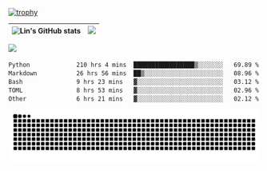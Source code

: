 [![trophy](https://github-profile-trophy.vercel.app/?username=ocss884&column=7)](https://github.com/ocss884)

| ![Lin's GitHub stats](https://github-readme-stats.vercel.app/api?username=ocss884&show_icons=true&hide_border=True&count_private=true) | ![](https://github-readme-streak-stats.herokuapp.com?user=ocss884&hide_border=true&date_format=M%20j%5B%2C%20Y%5D&ring=7EDDCF&fire=7EDDCF") |
| ------------------------------------------------------------ | ------------------------------------------------------------ |

![](https://komarev.com/ghpvc/?username=ocss884&color=brightgreen)

<!--START_SECTION:waka-->

```txt
Python             210 hrs 4 mins  █████████████████▒░░░░░░░   69.89 %
Markdown           26 hrs 56 mins  ██▒░░░░░░░░░░░░░░░░░░░░░░   08.96 %
Bash               9 hrs 23 mins   ▓░░░░░░░░░░░░░░░░░░░░░░░░   03.12 %
TOML               8 hrs 53 mins   ▓░░░░░░░░░░░░░░░░░░░░░░░░   02.96 %
Other              6 hrs 21 mins   ▓░░░░░░░░░░░░░░░░░░░░░░░░   02.12 %
```

<!--END_SECTION:waka-->

<p align="center">
   <img src="https://github.com/ocss884/ocss884/blob/output/github-snake.svg" alt="snake">
</p>
